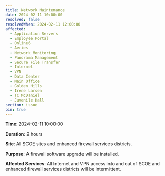 ```yaml
---
title: Network Maintenance
date: 2024-02-11 10:00:00
resolved: false
resolvedWhen: 2024-02-11 12:00:00
affected:
  - Application Servers
  - Employee Portal
  - Online6
  - Aeries
  - Network Monitoring
  - Panorama Management
  - Secure File Transfer
  - Internet
  - VPN
  - Data Center
  - Main Office
  - Golden Hills
  - Irene Larsen
  - TC McDaniel
  - Juvenile Hall
section: issue
pin: true
---
```


**Time**: 2024-02-11 10:00:00

**Duration**: 2 hours

**Site**: All SCOE sites and enhanced firewall services districts.

**Purpose**: A firewall software upgrade will be installed.

**Affected Services**: All Internet and VPN access into and out of SCOE and enhanced firewall services districts will be intermittent.
